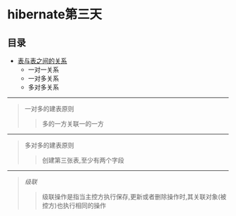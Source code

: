 # hibernate第三天
## 目录
- [表与表之间的关系](#表与表之间的关系)
    - 一对一关系
    - 一对多关系
    - 多对多关系
----
> 一对多的建表原则
>> 多的一方关联一的一方
----
> 多对多的建表原则
>> 创建第三张表,至少有两个字段
----
> *级联* 
>> 级联操作是指当主控方执行保存,更新或者删除操作时,其关联对象(被控方)也执行相同的操作

